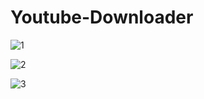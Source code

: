 # Youtube-Downloader

![1](https://github.com/aurnabnil66/Youtube-Downloader/assets/105810364/cc2dd4ad-d1e6-4413-b978-5f18d7fdbd47)

![2](https://github.com/aurnabnil66/Youtube-Downloader/assets/105810364/0a7c9199-f83a-4d38-8f6b-52ceac4b60c7)

![3](https://github.com/aurnabnil66/Youtube-Downloader/assets/105810364/d98c3ba9-f9ad-4778-ad54-0facdac11af6)

